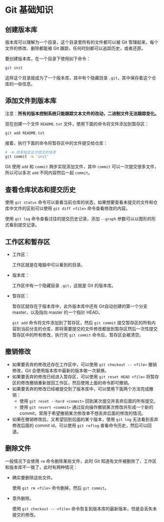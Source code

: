 # Git 基础知识

## 创建版本库

版本库可以理解为一个目录，这个目录里所有的文件都可以被 Git 管理起来，每个文件的修改、删除都能被 Git 跟踪，任何时刻都可以追踪历史，或者还原。

要创建版本库，在一个目录下使用如下命令：

```sh
git init
```

这样这个目录就成为了一个版本库，其中有个隐藏目录 `.git`，其中保存着这个仓库的一些信息。

## 添加文件到版本库

注意：**所有的版本控制系统只能跟踪文本文件的改动，二进制文件无法跟踪变化。**

现在创建一个文件 `README.txt` 文件，使用下面的命令将文件添加到暂存区：

```sh
git add README.txt
```

接着，执行下面的命令将暂存区中的文件提交给仓库：

```sh
# -m 用来指定这次提交的信息
git commit -m 'init'
```

Git 使用 `add` 和 `commit` 两步实现添加文件，其中 `commit` 可以一次提交很多文件，所以可以多次 `add` 不同内容然后一起 `commit`。

## 查看仓库状态和提交历史

使用 `git status` 命令可以查看当前仓库的状态，如果想要查看未提交的文件和仓库中文件的区别可以使用 `git diff <file>` 命令查看修改的内容。

使用 `git log` 命令查看过往的提交历史记录，添加 `--graph` 参数可以以图形的形式看到提交记录。

## 工作区和暂存区

- 工作区：

  工作区就是在电脑中可以看到的目录。

- 版本库：

  工作区中有一个隐藏目录 `.git`，这就是 Git 的版本库。

- 暂存区：

  暂存区就存在于版本库中，此外版本库中还有 Git自动创建的第一个分支 master，以及指向 master 的一个指针 HEAD。

  `git add` 命令将文件添加到了暂存区，然后 `git commit` 提交暂存区的所有内容到当前分支的仓库，即将需要提交的文件修改都放到暂存区然后一次性提交暂存区中的所有修改，执行完 `git commit` 命令后，暂存区会被清空。

## 撤销修改

- 如果要丢弃的修改还存在工作区中，可以使用 `git checkout -- <file>` 撤销修改，Git 会使用版本库中最新的版本做一次替换。
- 如果要丢弃的修改已经进入暂存区，可以使用 `git reset HEAD <file>` 将暂存区的修改撤销重新放回工作区，然后使用上面的命令即可撤销。
- 如果要丢弃的修改已经被提交到了版本库中，可以使用下面两个方法完成撤销：
  - 使用 `git reset --hard <commit>` 回到某次提交并丢弃后面的所有提交。
  - 使用 `git revert <commit>` 通过反向操作撤销某次修改并形成一个新的 commit，常用于希望撤销某次修改单不想丢弃后面的修改的情况。
- 如果在撤销修改后，又希望回到后面的某个版本，使用 `git log` 无法看到丢弃修改后面的 commit id，可以使用 `git reflog` 查看命令历史，然后可以回退。

## 删除文件

一般情况下会使用 `rm` 命令删除某些文件，此时 Git 知道有文件被删除了，工作区和版本库不一致了，此时有两种情况：

- 确实要删除这些文件。

  使用 `git rm <file>` 命令删掉，然后 `git commit`。

- 意外删除。

  使用 `git checkout -- <file>` 命令恢复到版本库的最新版本，但是会丢失未提交的修改。
